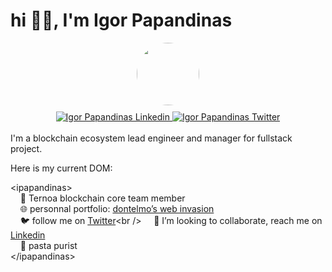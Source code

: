 # hi 🙋‍♂️, I'm Igor Papandinas

<div id="header" align="center">
  	<img src="https://pbs.twimg.com/profile_images/1559261968464314369/k4eR6H45_400x400.jpg" width="100" style="border-radius: 50%" />
	<div id="badges" style="margin-top: 10px">
	  <a href="https://www.linkedin.com/in/igor-papandinas">
		<img src="https://img.shields.io/badge/LinkedIn-blue?style=for-the-badge&logo=linkedin&logoColor=white" alt="Igor Papandinas Linkedin"/>
	  </a>
	  <a href="https://twitter.com/dontelmo_">
		<img src="https://img.shields.io/badge/Twitter-1DA1F2?style=for-the-badge&logo=twitter&logoColor=white" alt="Igor Papandinas Twitter"/>
	  </a>
	</div>
</div>

<br />
I'm a blockchain ecosystem lead engineer and manager for fullstack project.

Here is my current DOM:

\<ipapandinas><br />
&nbsp;&nbsp;&nbsp;&nbsp;🖖 Ternoa blockchain core team member<br />
&nbsp;&nbsp;&nbsp;&nbsp;🌐 personnal portfolio: [dontelmo’s web invasion](https://dontelmo.xyz/)<br />
&nbsp;&nbsp;&nbsp;&nbsp;🐦 follow me on [Twitter](https://twitter.com/dontelmo_)<br />
&nbsp;&nbsp;&nbsp;&nbsp;🤝 I’m looking to collaborate, reach me on [Linkedin](https://www.linkedin.com/in/igor-papandinas)<br />
&nbsp;&nbsp;&nbsp;&nbsp;🍝 pasta purist<br />
\</ipapandinas>
